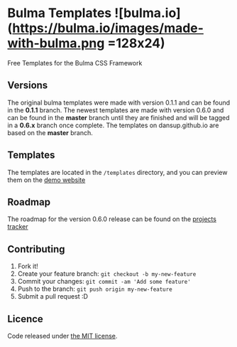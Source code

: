 # Bulma Templates ![bulma.io](https://bulma.io/images/made-with-bulma.png =128x24)
Free Templates for the Bulma CSS Framework

## Versions
  The original bulma templates were made with version 0.1.1 and can be found in the **0.1.1** branch. The newest templates are made with version 0.6.0 and can be found in the **master** branch until they are finished and will be tagged in a **0.6.x** branch once complete. The templates on dansup.github.io are based on the **master** branch.
  
  
## Templates

The templates are located in the ```/templates``` directory, and you can preview them on the [demo website](http://dansup.github.io/bulma-templates)

## Roadmap

The roadmap for the version 0.6.0 release can be found on the [projects tracker](https://github.com/dansup/bulma-templates/projects/1)


## Contributing

1. Fork it!
2. Create your feature branch: `git checkout -b my-new-feature`
3. Commit your changes: `git commit -am 'Add some feature'`
4. Push to the branch: `git push origin my-new-feature`
5. Submit a pull request :D

## Licence

Code released under [the MIT license](https://github.com/dansup/bulma-templates/blob/master/LICENSE).
